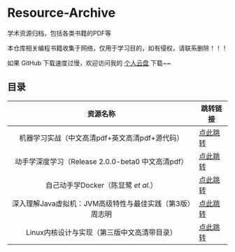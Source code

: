 # Resource-Archive
学术资源归档，包括各类书籍的PDF等

本仓库相关编程书籍收集于网络，仅用于学习目的，如有侵权，请联系删除！！！

如果 GitHub 下载速度过慢，欢迎访问我的 [个人云盘](https://pan.aayu.today) 下载~~

## 目录
| 资源名称 | 跳转链接 |
| :---------------------:  | ------------------------ |
| 机器学习实战（中文高清pdf+英文高清pdf+源代码） | [点此跳转](./books/机器学习实战/) |
| 动手学深度学习（Release 2.0.0-beta0 中文高清pdf） | [点此跳转](./books/动手学深度学习/) |
| 自己动手学Docker（陈显鹭 *et al.*） | [点此跳转](./books/自己动手学Docker/) |
| 深入理解Java虚拟机：JVM高级特性与最佳实践（第3版）周志明 | [点此跳转](./books/深入理解Java虚拟机/) |
| Linux内核设计与实现（第三版中文高清带目录） | [点此跳转](./books/Linux内核设计与实现/) |

